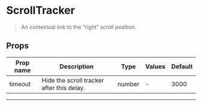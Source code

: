 # ScrollTracker

> An contextual link to the "right" scroll position.

## Props

| Prop name | Description                               | Type   | Values | Default |
| --------- | ----------------------------------------- | ------ | ------ | ------- |
| timeout   | Hide the scroll tracker after this delay. | number | -      | 3000    |

---
